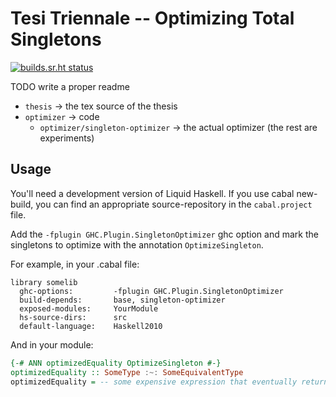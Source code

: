 # Tesi Triennale -- Optimizing Total Singletons

[![builds.sr.ht status](https://builds.sr.ht/~fgaz/thesis.svg)](https://builds.sr.ht/~fgaz/thesis?)

TODO write a proper readme

* `thesis` → the tex source of the thesis
* `optimizer` → code
  * `optimizer/singleton-optimizer` → the actual optimizer (the rest are experiments)

## Usage

You'll need a development version of Liquid Haskell. If you use cabal new-build,
you can find an appropriate source-repository in the `cabal.project` file.

Add the `-fplugin GHC.Plugin.SingletonOptimizer` ghc option and mark the
singletons to optimize with the annotation `OptimizeSingleton`.

For example, in your .cabal file:

```cabal
library somelib
  ghc-options:         -fplugin GHC.Plugin.SingletonOptimizer
  build-depends:       base, singleton-optimizer
  exposed-modules:     YourModule
  hs-source-dirs:      src
  default-language:    Haskell2010
```

And in your module:

```haskell
{-# ANN optimizedEquality OptimizeSingleton #-}
optimizedEquality :: SomeType :~: SomeEquivalentType
optimizedEquality = -- some expensive expression that eventually returns a 'Refl'
```

